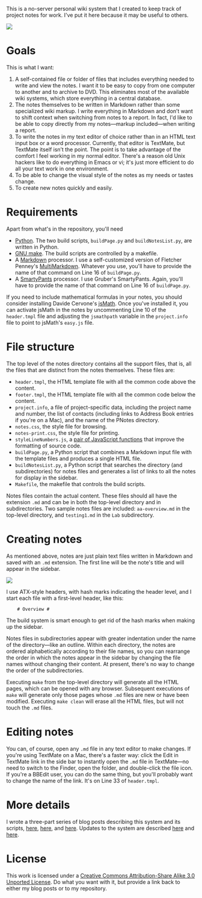 This is a no-server personal wiki system that I created to keep track of project notes for work. I've put it here because it may be useful to others.

<img class="ss" src="http://www.leancrew.com/all-this/images/notes-wiki-overview.png" />

# Goals #

This is what I want:

1. A self-contained file or folder of files that includes everything needed to write and view the notes. I want it to be easy to copy from one computer to another and to archive to DVD. This eliminates most of the available wiki systems, which store everything in a central database.
2. The notes themselves to be written in Markdown rather than some specialized wiki markup. I write everything in Markdown and don’t want to shift context when switching from notes to a report. In fact, I'd like to be able to copy directly from my notes—markup included—when writing a report.
3. To write the notes in my text editor of choice rather than in an HTML text input box or a word processor. Currently, that editor is TextMate, but TextMate itself isn’t the point. The point is to take advantage of the comfort I feel working in my normal editor. There's a reason old Unix hackers like to do everything in Emacs or vi; it's just more efficient to do all your text work in one environment.
4. To be able to change the visual style of the notes as my needs or tastes change.
5. To create new notes quickly and easily.

# Requirements #

Apart from what's in the repository, you'll need

* [Python][1]. The two build scripts, `buildPage.py` and `buildNotesList.py`, are written in Python.
* [GNU make][2]. The build scripts are controlled by a makefile.
* A [Markdown][3] processor. I use a self-customized version of Fletcher Penney's [MultiMarkdown][4]. Whatever you use, you'll have to provide the name of that command on Line 16 of `buildPage.py`.
* A [SmartyPants][5] processor. I use Gruber's SmartyPants. Again, you'll have to provide the name of that command on Line 16 of `buildPage.py`.

If you need to include mathematical formulas in your notes, you should consider installing Davide Cervone's [jsMath][6]. Once you've installed it, you can activate jsMath in the notes by uncommenting Line 10 of the `header.tmpl` file and adjusting the `jsmathpath` variable in the `project.info` file to point to jsMath's `easy.js` file.

# File structure #

The top level of the notes directory contains all the support files, that is, all the files that are distinct from the notes themselves. These files are:

* `header.tmpl`, the HTML template file with all the common code above the content.
* `footer.tmpl`, the HTML template file with all the common code below the content.
* `project.info`, a file of project-specific data, including the project name and number, the list of contacts (including links to Address Book entries if you're on a Mac), and the name of the PNotes directory.
* `notes.css`, the style file for browsing.
* `notes-print.css`, the style file for printing.
* `styleLineNumbers.js`, a [pair of JavaScript functions][7] that improve the formatting of source code.
* `buildPage.py`, a Python script that combines a Markdown input file with the template files and produces a single HTML file.
* `buildNotesList.py`, a Python script that searches the directory (and subdirectories) for notes files and generates a list of links to all the notes for display in the sidebar.
* `Makefile`, the makefile that controls the build scripts.

Notes files contain the actual content. These files should all have the extension `.md` and can be in both the top-level directory and in subdirectories. Two sample notes files are included: `aa-overview.md` in the top-level directory, and `testing1.md` in the `Lab` subdirectory.

# Creating notes #

As mentioned above, notes are just plain text files written in Markdown and saved with an `.md` extension. The first line will be the note's title and will appear in the sidebar.

<img class="ss" src="http://www.leancrew.com/all-this/images2010/notes-sidebar.png" />

I use ATX-style headers, with hash marks indicating the header level, and I start each file with a first-level header, like this:

		# Overview #

The build system is smart enough to get rid of the hash marks when making up the sidebar.

Notes files in subdirectories appear with greater indentation under the name of the directory—like an outline. Within each directory, the notes are ordered alphabetically according to their file names, so you can rearrange the order in which the notes appear in the sidebar by changing the file names without changing their content. At present, there's no way to change the order of the subdirectories.

Executing `make` from the top-level directory will generate all the HTML pages, which can be opened with any browser. Subsequent executions of `make` will generate only those pages whose `.md` files are new or have been modified. Executing `make clean` will erase all the HTML files, but will not touch the `.md` files.

# Editing notes #

You can, of course, open any `.md` file in any text editor to make changes. If you're using TextMate on a Mac, there's a faster way: click the Edit in TextMate link in the side bar to instantly open the `.md` file in TextMate—no need to switch to the Finder, open the folder, and double-click the file icon. If you're a BBEdit user, you can do the same thing, but you'll probably want to change the name of the link. It's on Line 33 of `header.tmpl`.

# More details #

I wrote a three-part series of blog posts describing this system and its scripts, [here][8], [here][9], and [here][10]. Updates to the system are described [here][12] and [here][13].

# License #

This work is licensed under a [Creative Commons Attribution-Share Alike 3.0 Unported License][11]. Do what you want with it, but provide a link back to either my blog posts or to my repository.


[1]: http://www.python.org/
[2]: http://www.gnu.org/software/make/
[3]: http://daringfireball.net/projects/markdown/
[4]: http://fletcherpenney.net/multimarkdown/
[5]: http://daringfireball.net/projects/smartypants/
[6]: http://www.math.union.edu/~dpvc/jsMath/
[7]: http://www.leancrew.com/all-this/2007/12/source-code-line-numbers-and-javascript/
[8]: http://www.leancrew.com/all-this/2008/06/my-no-server-personal-wiki-part-1/
[9]: http://www.leancrew.com/all-this/2008/06/my-no-server-personal-wiki—part-2/
[10]: http://www.leancrew.com/all-this/2008/06/my-no-server-personal-wiki—part-3/
[11]: http://creativecommons.org/licenses/by-sa/3.0/
[12]: http://www.leancrew.com/all-this/2010/02/the-no-server-notes-wiki/
[13]: http://www.leancrew.com/all-this/2010/05/relative-links-in-pnotes/  
